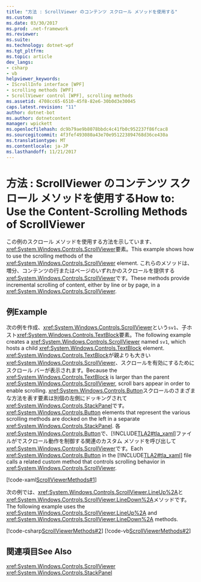 ```yaml
---
title: "方法 : ScrollViewer のコンテンツ スクロール メソッドを使用する"
ms.custom: 
ms.date: 03/30/2017
ms.prod: .net-framework
ms.reviewer: 
ms.suite: 
ms.technology: dotnet-wpf
ms.tgt_pltfrm: 
ms.topic: article
dev_langs:
- csharp
- vb
helpviewer_keywords:
- IScrollInfo interface [WPF]
- scrolling methods [WPF]
- ScrollViewer control [WPF], scrolling methods
ms.assetid: 4708cc65-6510-45f8-82e6-30b0d3e30045
caps.latest.revision: "11"
author: dotnet-bot
ms.author: dotnetcontent
manager: wpickett
ms.openlocfilehash: dc9b79ae9b8078bbdc4c41fb0c952237f86fcac8
ms.sourcegitcommit: 4f3fef493080a43e70e951223894768d36ce430a
ms.translationtype: MT
ms.contentlocale: ja-JP
ms.lasthandoff: 11/21/2017
---
```

# <a name="how-to-use-the-content-scrolling-methods-of-scrollviewer"></a><span data-ttu-id="22437-102">方法 : ScrollViewer のコンテンツ スクロール メソッドを使用する</span><span class="sxs-lookup"><span data-stu-id="22437-102">How to: Use the Content-Scrolling Methods of ScrollViewer</span></span>
<span data-ttu-id="22437-103">この例のスクロール メソッドを使用する方法を示しています、<xref:System.Windows.Controls.ScrollViewer>要素。</span><span class="sxs-lookup"><span data-stu-id="22437-103">This example shows how to use the scrolling methods of the <xref:System.Windows.Controls.ScrollViewer> element.</span></span> <span data-ttu-id="22437-104">これらのメソッドは、増分、コンテンツの行またはページのいずれかのスクロールを提供する<xref:System.Windows.Controls.ScrollViewer>です。</span><span class="sxs-lookup"><span data-stu-id="22437-104">These methods provide incremental scrolling of content, either by line or by page, in a <xref:System.Windows.Controls.ScrollViewer>.</span></span>  
  
## <a name="example"></a><span data-ttu-id="22437-105">例</span><span class="sxs-lookup"><span data-stu-id="22437-105">Example</span></span>  
 <span data-ttu-id="22437-106">次の例を作成、<xref:System.Windows.Controls.ScrollViewer>という`sv1`、子ホスト<xref:System.Windows.Controls.TextBlock>要素。</span><span class="sxs-lookup"><span data-stu-id="22437-106">The following example creates a <xref:System.Windows.Controls.ScrollViewer> named `sv1`, which hosts a child <xref:System.Windows.Controls.TextBlock> element.</span></span> <span data-ttu-id="22437-107"><xref:System.Windows.Controls.TextBlock>が親よりも大きい<xref:System.Windows.Controls.ScrollViewer>、スクロールを有効にするためにスクロール バーが表示されます。</span><span class="sxs-lookup"><span data-stu-id="22437-107">Because the <xref:System.Windows.Controls.TextBlock> is larger than the parent <xref:System.Windows.Controls.ScrollViewer>, scroll bars appear in order to enable scrolling.</span></span> <span data-ttu-id="22437-108"><xref:System.Windows.Controls.Button>スクロールのさまざまな方法を表す要素は別個の左側にドッキングされて<xref:System.Windows.Controls.StackPanel>です。</span><span class="sxs-lookup"><span data-stu-id="22437-108"><xref:System.Windows.Controls.Button> elements that represent the various scrolling methods are docked on the left in a separate <xref:System.Windows.Controls.StackPanel>.</span></span> <span data-ttu-id="22437-109">各<xref:System.Windows.Controls.Button>で、[!INCLUDE[TLA2#tla_xaml](../../../../includes/tla2sharptla-xaml-md.md)]ファイルがでスクロール動作を制御する関連のカスタム メソッドを呼び出して<xref:System.Windows.Controls.ScrollViewer>です。</span><span class="sxs-lookup"><span data-stu-id="22437-109">Each <xref:System.Windows.Controls.Button> in the [!INCLUDE[TLA2#tla_xaml](../../../../includes/tla2sharptla-xaml-md.md)] file calls a related custom method that controls scrolling behavior in <xref:System.Windows.Controls.ScrollViewer>.</span></span>  
  
 [!code-xaml[ScrollViewerMethods#1](../../../../samples/snippets/csharp/VS_Snippets_Wpf/ScrollViewerMethods/CSharp/Window1.xaml#1)]  
  
 <span data-ttu-id="22437-110">次の例では、<xref:System.Windows.Controls.ScrollViewer.LineUp%2A>と<xref:System.Windows.Controls.ScrollViewer.LineDown%2A>メソッドです。</span><span class="sxs-lookup"><span data-stu-id="22437-110">The following example uses the <xref:System.Windows.Controls.ScrollViewer.LineUp%2A> and <xref:System.Windows.Controls.ScrollViewer.LineDown%2A> methods.</span></span>  
  
 [!code-csharp[ScrollViewerMethods#2](../../../../samples/snippets/csharp/VS_Snippets_Wpf/ScrollViewerMethods/CSharp/Window1.xaml.cs#2)]
 [!code-vb[ScrollViewerMethods#2](../../../../samples/snippets/visualbasic/VS_Snippets_Wpf/ScrollViewerMethods/VisualBasic/Window1.xaml.vb#2)]  
  
## <a name="see-also"></a><span data-ttu-id="22437-111">関連項目</span><span class="sxs-lookup"><span data-stu-id="22437-111">See Also</span></span>  
 <xref:System.Windows.Controls.ScrollViewer>  
 <xref:System.Windows.Controls.StackPanel>
